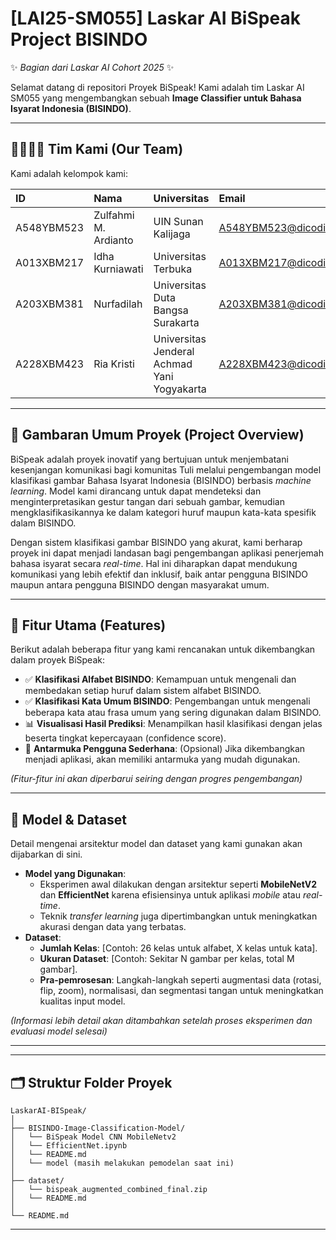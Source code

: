 # [LAI25-SM055] Laskar AI BiSpeak Project  BISINDO

✨ *Bagian dari Laskar AI Cohort 2025* ✨

Selamat datang di repositori Proyek BiSpeak! Kami adalah tim Laskar AI SM055 yang  mengembangkan sebuah **Image Classifier untuk Bahasa Isyarat Indonesia (BISINDO)**.

---

## 👨‍👩‍👧‍👦 Tim Kami (Our Team)

Kami adalah kelompok kami:

| ID         | Nama                | Universitas                          | Email                       | GitHub                                   |
| :--------- | :------------------ | :----------------------------------- | :-------------------------- | :--------------------------------------- |
| A548YBM523 | Zulfahmi M. Ardianto | UIN Sunan Kalijaga                   | A548YBM523@dicodingacademy.id | [7z1x](https://github.com/7z1x)          |
| A013XBM217 | Idha Kurniawati     | Universitas Terbuka                  | A013XBM217@dicodingacademy.id | [idhak](https://github.com/idhak)       |
| A203XBM381 | Nurfadilah          | Universitas Duta Bangsa Surakarta    | A203XBM381@dicodingacademy.id | [smithdilah](https://github.com/smithdilah)|
| A228XBM423 | Ria Kristi          | Universitas Jenderal Achmad Yani Yogyakarta | A228XBM423@dicodingacademy.id | [riakrst](https://github.com/riakrst)   |

---

## 📌 Gambaran Umum Proyek (Project Overview)

BiSpeak adalah proyek inovatif yang bertujuan untuk menjembatani kesenjangan komunikasi bagi komunitas Tuli melalui pengembangan model klasifikasi gambar Bahasa Isyarat Indonesia (BISINDO) berbasis *machine learning*. Model kami dirancang untuk dapat mendeteksi dan menginterpretasikan gestur tangan dari sebuah gambar, kemudian mengklasifikasikannya ke dalam kategori huruf maupun kata-kata spesifik dalam BISINDO.

Dengan sistem klasifikasi gambar BISINDO yang akurat, kami berharap proyek ini dapat menjadi landasan bagi pengembangan aplikasi penerjemah bahasa isyarat secara *real-time*. Hal ini diharapkan dapat mendukung komunikasi yang lebih efektif dan inklusif, baik antar pengguna BISINDO maupun antara pengguna BISINDO dengan masyarakat umum.

---

## 🚀 Fitur Utama (Features)

Berikut adalah beberapa fitur yang kami rencanakan untuk dikembangkan dalam proyek BiSpeak:

* ✅ **Klasifikasi Alfabet BISINDO**: Kemampuan untuk mengenali dan membedakan setiap huruf dalam sistem alfabet BISINDO.
* ✅ **Klasifikasi Kata Umum BISINDO**: Pengembangan untuk mengenali beberapa kata atau frasa umum yang sering digunakan dalam BISINDO.
* 📊 **Visualisasi Hasil Prediksi**: Menampilkan hasil klasifikasi dengan jelas beserta tingkat kepercayaan (confidence score).
* 🧩 **Antarmuka Pengguna Sederhana**: (Opsional) Jika dikembangkan menjadi aplikasi, akan memiliki antarmuka yang mudah digunakan.

*(Fitur-fitur ini akan diperbarui seiring dengan progres pengembangan)*

---

## 🧠 Model & Dataset

Detail mengenai arsitektur model dan dataset yang kami gunakan akan dijabarkan di sini.

* **Model yang Digunakan**:
    * Eksperimen awal dilakukan dengan arsitektur seperti **MobileNetV2** dan **EfficientNet** karena efisiensinya untuk aplikasi *mobile* atau *real-time*.
    * Teknik *transfer learning* juga dipertimbangkan untuk meningkatkan akurasi dengan data yang terbatas.
* **Dataset**:
    * **Jumlah Kelas**: [Contoh: 26 kelas untuk alfabet, X kelas untuk kata].
    * **Ukuran Dataset**: [Contoh: Sekitar N gambar per kelas, total M gambar].
    * **Pra-pemrosesan**: Langkah-langkah seperti augmentasi data (rotasi, flip, zoom), normalisasi, dan segmentasi tangan untuk meningkatkan kualitas input model.

*(Informasi lebih detail akan ditambahkan setelah proses eksperimen dan evaluasi model selesai)*

---

---
## 🗂️ Struktur Folder Proyek

```
LaskarAI-BISpeak/
│
├── BISINDO-Image-Classification-Model/
│   └── BiSpeak Model CNN MobileNetv2
│   └── EfficientNet.ipynb
│   └── README.md
│   └── model (masih melakukan pemodelan saat ini)
│
├── dataset/
│   └── bispeak_augmented_combined_final.zip
│   └── README.md
│
└── README.md
```

---
